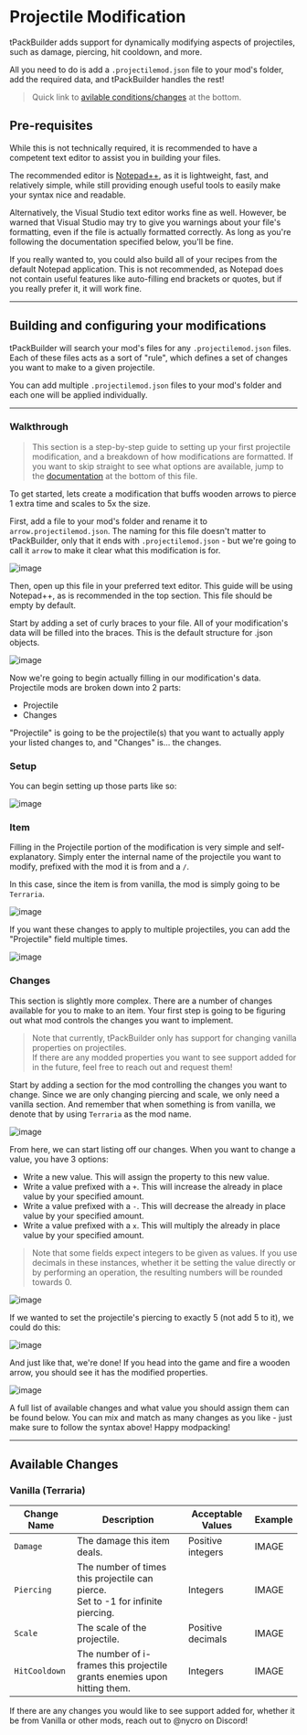# Projectile Modification

tPackBuilder adds support for dynamically modifying aspects of projectiles, such as damage, piercing, hit cooldown, and more.

All you need to do is add a `.projectilemod.json` file to your mod's folder, add the required data, and tPackBuilder handles the rest!

> Quick link to [avilable conditions/changes](https://github.com/bereft-souls/bereft-souls/blob/master/src/PackBuilder/docs/ProjectileModification.md#available-changes) at the bottom.

## Pre-requisites

While this is not technically required, it is recommended to have a competent text editor to assist you in building your files.

The recommended editor is [Notepad++](https://notepad-plus-plus.org/), as it is lightweight, fast, and relatively simple, while still providing enough useful tools to easily make your syntax nice and readable.

Alternatively, the Visual Studio text editor works fine as well. However, be warned that Visual Studio may try to give you warnings about your file's formatting, even if the file is actually formatted correctly. As long as you're following the documentation specified below, you'll be fine.

If you really wanted to, you could also build all of your recipes from the default Notepad application. This is not recommended, as Notepad does not contain useful features like auto-filling end brackets or quotes, but if you really prefer it, it will work fine.

***

## Building and configuring your modifications
tPackBuilder will search your mod's files for any `.projectilemod.json` files. Each of these files acts as a sort of "rule", which defines a set of changes you want to make to a given projectile.

You can add multiple `.projectilemod.json` files to your mod's folder and each one will be applied individually.

***

### Walkthrough
> This section is a step-by-step guide to setting up your first projectile modification, and a breakdown of how modifications are formatted. If you want to skip straight to see what options are available, jump to the [documentation](https://github.com/bereft-souls/bereft-souls/blob/master/src/PackBuilder/docs/ProjectileModification.md#available-changes) at the bottom of this file.

To get started, lets create a modification that buffs wooden arrows to pierce 1 extra time and scales to 5x the size.

First, add a file to your mod's folder and rename it to `arrow.projectilemod.json`. The naming for this file doesn't matter to tPackBuilder, only that it ends with `.projectilemod.json` - but we're going to call it `arrow` to make it clear what this modification is for.

![image](https://github.com/user-attachments/assets/d7728231-0c46-41e5-bc25-1f3ccd9e5467)

Then, open up this file in your preferred text editor. This guide will be using Notepad++, as is recommended in the top section. This file should be empty by default.

Start by adding a set of curly braces to your file. All of your modification's data will be filled into the braces. This is the default structure for .json objects.

![image](https://github.com/user-attachments/assets/c907b0f9-a883-4180-b510-8f537c763793)

Now we're going to begin actually filling in our modification's data. Projectile mods are broken down into 2 parts:
- Projectile
- Changes

"Projectile" is going to be the projectile(s) that you want to actually apply your listed changes to, and "Changes" is... the changes.

### Setup

You can begin setting up those parts like so:

![image](https://github.com/user-attachments/assets/5e59a174-ce52-4b4b-93e0-847b9a699091)

### Item

Filling in the Projectile portion of the modification is very simple and self-explanatory. Simply enter the internal name of the projectile you want to modify, prefixed with the mod it is from and a `/`.

In this case, since the item is from vanilla, the mod is simply going to be `Terraria`.

![image](https://github.com/user-attachments/assets/8e8206cd-431e-4e09-aab6-1a2da5966773)

If you want these changes to apply to multiple projectiles, you can add the "Projectile" field multiple times.

![image](https://github.com/user-attachments/assets/dab7eae0-e274-4eda-bedd-3e64d2c393f0)

### Changes

This section is slightly more complex. There are a number of changes available for you to make to an item. Your first step is going to be figuring out what mod controls the changes you want to implement.

> Note that currently, tPackBuilder only has support for changing vanilla properties on projectiles.<br/>If there are any modded properties you want to see support added for in the future, feel free to reach out and request them!

Start by adding a section for the mod controlling the changes you want to change. Since we are only changing piercing and scale, we only need a vanilla section. And remember that when something is from vanilla, we denote that by using `Terraria` as the mod name.

![image](https://github.com/user-attachments/assets/af0913ce-8ac8-4f9a-991e-0b7df29e274f)

From here, we can start listing off our changes. When you want to change a value, you have 3 options:
- Write a new value. This will assign the property to this new value.
- Write a value prefixed with a `+`. This will increase the already in place value by your specified amount.
- Write a value prefixed with a `-`. This will decrease the already in place value by your specified amount.
- Write a value prefixed with a `x`. This will multiply the already in place value by your specified amount.
> Note that some fields expect integers to be given as values. If you use decimals in these instances, whether it be setting the value directly or by performing an operation, the resulting numbers will be rounded towards 0.

![image](https://github.com/user-attachments/assets/e73e2681-e303-4f32-ba2c-960e348aa657)

If we wanted to set the projectile's piercing to exactly 5 (not add 5 to it), we could do this:

![image](https://github.com/user-attachments/assets/005cc83c-1e01-4a12-a494-92541f263efa)

And just like that, we're done! If you head into the game and fire a wooden arrow, you should see it has the modified properties.

![image](https://github.com/user-attachments/assets/d97350c1-360a-41dc-92b3-e1fdb98ccca7)

A full list of available changes and what value you should assign them can be found below. You can mix and match as many changes as you like - just make sure to follow the syntax above! Happy modpacking!

***

## Available Changes

### Vanilla (Terraria)
| Change Name | Description | Acceptable Values | Example |
| ----------- | ----------- | ----------------- | ------- |
| `Damage` | The damage this item deals. | Positive integers | IMAGE |
| `Piercing` | The number of times this projectile can pierce.<br/>Set to -1 for infinite piercing. | Integers | IMAGE |
| `Scale` | The scale of the projectile. | Positive decimals | IMAGE |
| `HitCooldown` | The number of i-frames this projectile grants enemies upon hitting them. | Integers | IMAGE |

If there are any changes you would like to see support added for, whether it be from Vanilla or other mods, reach out to @nycro on Discord!
